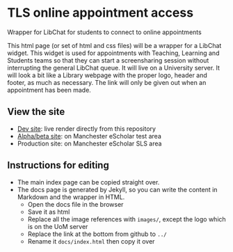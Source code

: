 # TLS online appointment access
Wrapper for LibChat for students to connect to online appointments

This html page (or set of html and css files) will be a wrapper for a LibChat widget. This widget is used for appointments with Teaching, Learning and Students teams so that they can start a screensharing session without interrupting the general LibChat queue. It will live on a University server. It will look a bit like a Library webpage with the proper logo, header and footer, as much as necessary. The link will only be given out when an appointment has been made.

## View the site
* [Dev site](https://philreeddata.github.io/tls-chat/): live render directly from this repository
* [Alpha/beta site](https://www.escholar.manchester.ac.uk/learning-objects/temp-files/tls-chat/): on Manchester eScholar test area
* Production site: on Manchester eScholar SLS area

## Instructions for editing
* The main index page can be copied straight over.
* The docs page is generated by Jekyll, so you can write the content in Markdown and the wrapper in HTML.
  * Open the docs file in the browser
  * Save it as html
  * Replace all the image references with `images/`, except the logo which is on the UoM server
  * Replace the link at the bottom from github to `../`
  * Rename it `docs/index.html` then copy it over

